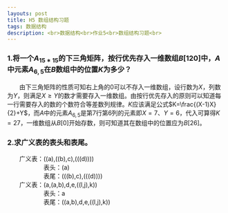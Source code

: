 ```yaml
---
layouts: post
title: H5 数组结构习题
tags: 数据结构
description: <br>数据结构<br>作业5<br>数组结构习题<br>
---
```


### 1.将一个$A_{15*15}$的下三角矩阵，按行优先存入一维数组$B[120]$中，$A$中元素$A_{6,5}$在$B$数组中的位置$K$为多少？

&emsp;&emsp;由下三角矩阵的性质可知右上角的0可以不存入一维数组，设行数为$X$，列数为$Y$，则满足$X\geq Y$的数才需要存入一维数组。由按行优先存入的原则可以知道每一行需要存入的数的个数符合等差数列规律。$K$应该满足公式$K=\frac{(X-1)X}{2}+Y$，而$A$中的元素$A_{6,5}$是第7行第6列的元素即$X=7、Y=6$，代入可算得$K=27$，一维数组从$B[0]$开始存数，则可知道其在数组中的位置应为$B[26]$。

### 2.求广义表的表头和表尾。

&emsp;&emsp;广义表：((a),((b),c),(((d))))  
&emsp;&emsp;&emsp;&emsp;&emsp;&emsp;表头：(a)  
&emsp;&emsp;&emsp;&emsp;&emsp;&emsp;表尾：(((b),c),(((d))))  
&emsp;&emsp;广义表：(a,(a,b),d,e,((l,j),k))  
&emsp;&emsp;&emsp;&emsp;&emsp;&emsp;表头：a  
&emsp;&emsp;&emsp;&emsp;&emsp;&emsp;表尾：((a,b),d,e,((l,j),k))